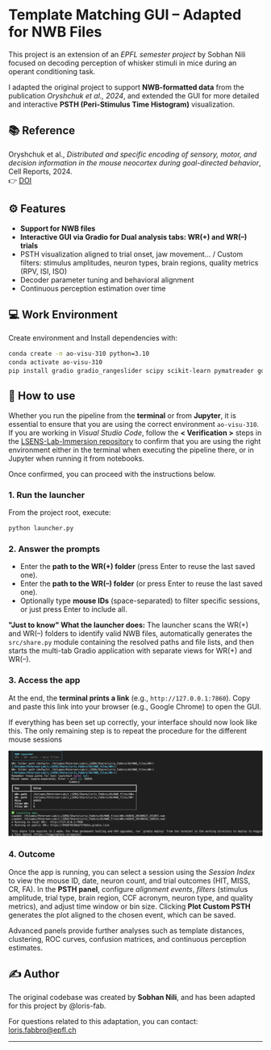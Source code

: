 

# Template Matching GUI – Adapted for NWB Files


This project is an extension of an *EPFL semester project* by Sobhan Nili focused on decoding perception of whisker stimuli in mice during an operant conditioning task.

I adapted the original project to support **NWB-formatted data** from the publication *Oryshchuk et al., 2024*, and extended the GUI for more detailed and interactive **PSTH (Peri-Stimulus Time Histogram)** visualization.

## 📚 Reference

Oryshchuk et al., *Distributed and specific encoding of sensory, motor, and decision information in the mouse neocortex during goal-directed behavior*, Cell Reports, 2024.  
👉 [DOI](https://doi.org/10.1016/j.celrep.2023.113618)


## ⚙️ Features

* **Support for NWB files**
* **Interactive GUI via Gradio for Dual analysis tabs: WR(+) and WR(–) trials**
* PSTH visualization aligned to trial onset, jaw movement... / Custom filters: stimulus amplitudes, neuron types, brain regions, quality metrics (RPV, ISI, ISO)
* Decoder parameter tuning and behavioral alignment
* Continuous perception estimation over time


## 💻 Work Environment

Create environment and Install dependencies with:
```bash
conda create -n ao-visu-310 python=3.10
conda activate ao-visu-310
pip install gradio gradio_rangeslider scipy scikit-learn pymatreader gdown pynwb matplotlib seaborn umap-learn
```

## 🧩 How to use

Whether you run the pipeline from the **terminal** or from **Jupyter**, it is essential to ensure that you are using the correct environment `ao-visu-310`.  
If you are working in *Visual Studio Code*, follow the **< Verification >** steps in the [LSENS-Lab-Immersion repository](https://github.com/loris-fab/LSENS-Lab-Immersion.git) to confirm that you are using the right environment either in the terminal when executing the pipeline there, or in Jupyter when running it from notebooks.  

Once confirmed, you can proceed with the instructions below.

### 1. Run the launcher

From the project root, execute:

```bash
python launcher.py
```

### 2. Answer the prompts

* Enter the **path to the WR(+) folder** (press Enter to reuse the last saved one).
* Enter the **path to the WR(–) folder** (or press Enter to reuse the last saved one).
* Optionally type **mouse IDs** (space-separated) to filter specific sessions, or just press Enter to include all.

**"Just to know" What the launcher does:**
The launcher scans the WR(+) and WR(–) folders to identify valid NWB files, automatically generates the `src/share.py` module containing the resolved paths and file lists, and then starts the multi-tab Gradio application with separate views for WR(+) and WR(–).


### 3. Access the app

At the end, the **terminal prints a link** (e.g., `http://127.0.0.1:7860`).
Copy and paste this link into your browser (e.g., Google Chrome) to open the GUI.


If everything has been set up correctly, your interface should now look like this. The only remaining step is to repeat the procedure for the different mouse sessions

![alt text](Terminal_demo.png)

### 4. Outcome
Once the app is running, you can select a session using the *Session Index* to view the mouse ID, date, neuron count, and trial outcomes (HIT, MISS, CR, FA). In the **PSTH panel**, configure *alignment events*, *filters* (stimulus amplitude, trial type, brain region, CCF acronym, neuron type, and quality metrics), and adjust time window or bin size. Clicking **Plot Custom PSTH** generates the plot aligned to the chosen event, which can be saved. 

Advanced panels provide further analyses such as template distances, clustering, ROC curves, confusion matrices, and continuous perception estimates.


## ✍️ Author

The original codebase was created by **Sobhan Nili**, and has been adapted for this project by @loris-fab.

For questions related to this adaptation, you can contact: loris.fabbro@epfl.ch

---

